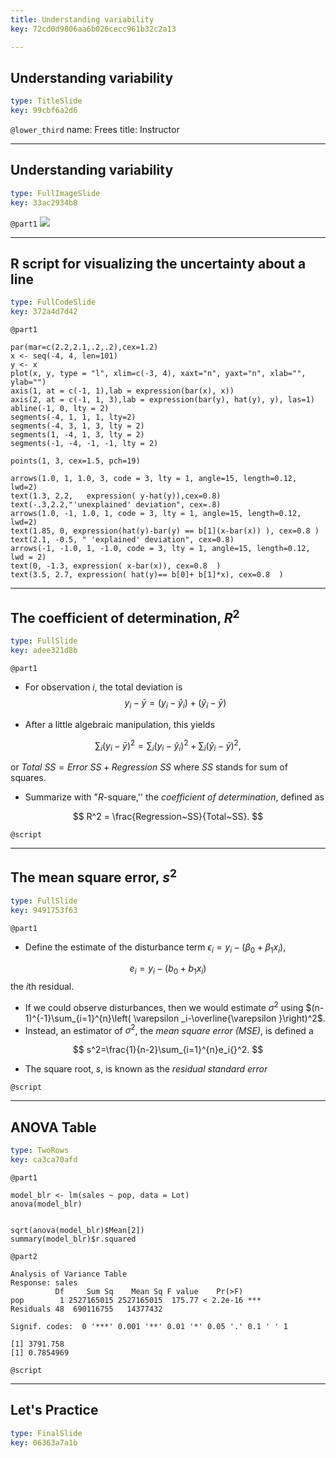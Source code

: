 ```yaml
---
title: Understanding variability
key: 72cd0d9806aa6b026cecc961b32c2a13

---
```

## Understanding variability

```yaml
type: TitleSlide
key: 99cbf6a2d6
```





`@lower_third`
name: Frees
title: Instructor




---
## Understanding variability

```yaml
type: FullImageSlide
key: 33ac2934b8
```

`@part1`
![](https://assets.datacamp.com/production/repositories/2610/datasets/9ef67e0d61af6676df0dd2f4dee6a94cf7e7827a/Ch2UnderstandVariability.png)








---
## R script for visualizing the uncertainty about a line

```yaml
type: FullCodeSlide
key: 372a4d7d42
```

`@part1`
```
par(mar=c(2.2,2.1,.2,.2),cex=1.2)
x <- seq(-4, 4, len=101)
y <- x
plot(x, y, type = "l", xlim=c(-3, 4), xaxt="n", yaxt="n", xlab="", ylab="")
axis(1, at = c(-1, 1),lab = expression(bar(x), x))
axis(2, at = c(-1, 1, 3),lab = expression(bar(y), hat(y), y), las=1)
abline(-1, 0, lty = 2)
segments(-4, 1, 1, 1, lty=2)
segments(-4, 3, 1, 3, lty = 2)
segments(1, -4, 1, 3, lty = 2)
segments(-1, -4, -1, -1, lty = 2)

points(1, 3, cex=1.5, pch=19)

arrows(1.0, 1, 1.0, 3, code = 3, lty = 1, angle=15, length=0.12, lwd=2)
text(1.3, 2.2,   expression( y-hat(y)),cex=0.8) 
text(-.3,2.2,"'unexplained' deviation", cex=.8) 
arrows(1.0, -1, 1.0, 1, code = 3, lty = 1, angle=15, length=0.12, lwd=2)
text(1.85, 0, expression(hat(y)-bar(y) == b[1](x-bar(x)) ), cex=0.8 )
text(2.1, -0.5, " 'explained' deviation", cex=0.8)
arrows(-1, -1.0, 1, -1.0, code = 3, lty = 1, angle=15, length=0.12, lwd = 2)
text(0, -1.3, expression( x-bar(x)), cex=0.8  )
text(3.5, 2.7, expression( hat(y)== b[0]+ b[1]*x), cex=0.8  )
```








---
## The coefficient of determination, $R^2$

```yaml
type: FullSlide
key: adee321d8b
```

`@part1`
- For observation *i*, the total deviation is
$$y_i -\bar{y} 
= (y_i - \hat{y}_i) + (\hat{y}_i- \bar{y})$$

- After a little algebraic manipulation, this yields

$$\sum_i ( y_i -\bar{y})^2 
= \sum_i  (y_i - \hat{y}_i)^2 + \sum_i (\hat{y}_i- \bar{y})^2,$$

or  $Total~SS=Error~SS+Regression~SS$ where $SS$ stands for sum of
squares.
- Summarize with "$R$-square,'' the *coefficient of determination*, defined as

$$
R^2 = \frac{Regression~SS}{Total~SS}.
$$





`@script`




---
## The mean square error, $s^2$

```yaml
type: FullSlide
key: 9491753f63
```

`@part1`
- Define the estimate of the disturbance term $\epsilon_i = y_i - \left( \beta_0 + \beta_1 x_i \right),$

$$
e_i = y_i - \left( b_0 + b_1 x_i \right)
$$
the $i$th residual.
-  If we could observe disturbances, then we would estimate
$\sigma^2$ using $(n-1)^{-1}\sum_{i=1}^{n}\left( \varepsilon
_i-\overline{\varepsilon }\right)^2$.
- Instead, an estimator of $\sigma^2$, the *mean square error (MSE)*, is defined a

$$
s^2=\frac{1}{n-2}\sum_{i=1}^{n}e_i{}^2.
$$

- The square root, *s*, is known as the *residual standard error*





`@script`




---
## ANOVA Table

```yaml
type: TwoRows
key: ca3ca70afd
```

`@part1`
```
model_blr <- lm(sales ~ pop, data = Lot)
anova(model_blr)


sqrt(anova(model_blr)$Mean[2])
summary(model_blr)$r.squared
```

`@part2`
```
Analysis of Variance Table
Response: sales
          Df     Sum Sq    Mean Sq F value    Pr(>F)    
pop        1 2527165015 2527165015  175.77 < 2.2e-16 ***
Residuals 48  690116755   14377432
                       
Signif. codes:  0 '***' 0.001 '**' 0.01 '*' 0.05 '.' 0.1 ' ' 1

[1] 3791.758
[1] 0.7854969
```




`@script`




---
## Let's Practice

```yaml
type: FinalSlide
key: 06363a7a1b
```









